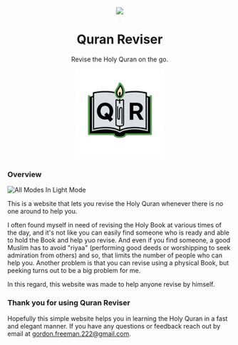 <p align="center">
  <img width="128" align="center" src="images/TealSelect.png">
</p>
<h1 align="center">
  Quran Reviser
</h1>
<p align="center">
  Revise the Holy Quran on the go.
</p>
<p align="center">
  <a href="https://www.microsoft.com/en-us/p/text-grab/9mznkqj7sl0b?cid=TextGrabGitHub" target="_blank">
    <img src="Quran Reviser/wwwroot/logo.png" width="200" alt="Store link" />
  </a>
</p>

### Overview
![All Modes In Light Mode](images/All-Modes-Light.png)

This is a website that lets you revise the Holy Quran whenever there is no one around to help you.

I often found myself in need of revising the Holy Book at various times of the day, and it's not like you can easily find someone who is ready and able to hold the Book and help yuo revise.
And even if you find someone, a good Muslim has to avoid "riyaa" (performing good deeds or worshipping to seek admiration from others) and so, that limits the number of people who can help you.
Another problem is that you can revise using a physical Book, but peeking turns out to be a big problem for me.

In this regard, this website was made to help anyone revise by himself.

### Thank you for using Quran Reviser
Hopefully this simple website helps you in learning the Holy Quran in a fast and elegant manner.
If you have any questions or feedback reach out by email at gordon.freeman.222@gmail.com.
